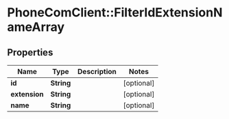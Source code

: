 # PhoneComClient::FilterIdExtensionNameArray

## Properties
Name | Type | Description | Notes
------------ | ------------- | ------------- | -------------
**id** | **String** |  | [optional]
**extension** | **String** |  | [optional]
**name** | **String** |  | [optional]



